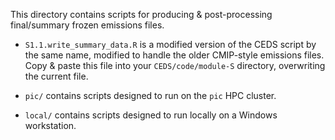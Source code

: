 This directory contains scripts for producing & post-processing final/summary frozen emissions files.

* `S1.1.write_summary_data.R` is a modified version of the CEDS script by the same name, modified to handle the older CMIP-style emissions files. Copy & paste this file into your `CEDS/code/module-S` directory, overwriting the current file.

* `pic/` contains scripts designed to run on the `pic` HPC cluster.
* `local/` contains scripts designed to run locally on a Windows workstation.
